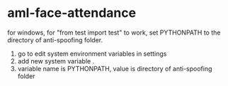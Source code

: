 # aml-face-attendance

for windows, for "from test import test" to work, set PYTHONPATH to the directory of anti-spoofing folder.
1. go to edit system environment variables in settings
2. add new system variable .
3. variable name is PYTHONPATH, value is directory of anti-spoofing folder
